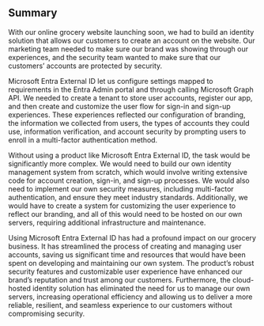 ## Summary ##
With our online grocery website launching soon, we had to build an identity solution that allows our customers to create an account on the website. Our marketing team needed to make sure our brand was showing through our experiences, and the security team wanted to make sure that our customers’ accounts are protected by security.

Microsoft Entra External ID let us configure settings mapped to requirements in the Entra Admin portal and through calling Microsoft Graph API. We needed to create a tenant to store user accounts, register our app, and then create and customize the user flow for sign-in and sign-up experiences. These experiences reflected our configuration of branding, the information we collected from users, the types of accounts they could use, information verification, and account security by prompting users to enroll in a multi-factor authentication method.

Without using a product like Microsoft Entra External ID, the task would be significantly more complex. We would need to build our own identity management system from scratch, which would involve writing extensive code for account creation, sign-in, and sign-up processes. We would also need to implement our own security measures, including multi-factor authentication, and ensure they meet industry standards. Additionally, we would have to create a system for customizing the user experience to reflect our branding, and all of this would need to be hosted on our own servers, requiring additional infrastructure and maintenance.

Using Microsoft Entra External ID has had a profound impact on our grocery business. It has streamlined the process of creating and managing user accounts, saving us significant time and resources that would have been spent on developing and maintaining our own system. The product’s robust security features and customizable user experience have enhanced our brand’s reputation and trust among our customers. Furthermore, the cloud-hosted identity solution has eliminated the need for us to manage our own servers, increasing operational efficiency and allowing us to deliver a more reliable, resilient, and seamless experience to our customers without compromising security.
